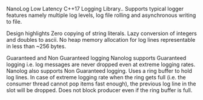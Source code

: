 NanoLog
Low Latency C++17 Logging Library..
Supports typical logger features namely multiple log levels, log file rolling and asynchronous writing to file.

Design highlights
Zero copying of string literals.
Lazy conversion of integers and doubles to ascii.
No heap memory allocation for log lines representable in less than ~256 bytes.

Guaranteed and Non Guaranteed logging
Nanolog supports Guaranteed logging i.e. log messages are never dropped even at extreme logging rates.
Nanolog also supports Non Guaranteed logging. Uses a ring buffer to hold log lines. In case of extreme logging rate when the ring gets full (i.e. the consumer thread cannot pop items fast enough), the previous log line in the slot will be dropped. Does not block producer even if the ring buffer is full.
